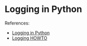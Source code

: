# Logging in Python


References:
- [Logging in Python](https://realpython.com/python-logging/)
- [Logging HOWTO](https://docs.python.org/3/howto/logging.html)

